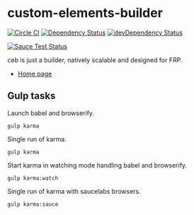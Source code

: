 # custom-elements-builder

[![Circle CI](https://circleci.com/gh/tmorin/custom-elements-builder/tree/development.svg?style=svg)](https://circleci.com/gh/tmorin/custom-elements-builder/tree/development)
[![Dependency Status](https://david-dm.org/tmorin/custom-elements-builder/development.svg)](https://david-dm.org/tmorin/custom-elements-builder/development)
[![devDependency Status](https://david-dm.org/tmorin/custom-elements-builder/development/dev-status.svg)](https://david-dm.org/tmorin/custom-elements-builder/development#info=devDependencies)

[![Sauce Test Status](https://saucelabs.com/browser-matrix/customelementbuilder.svg)](https://saucelabs.com/u/customelementbuilder)

ceb is just a builder, natively scalable and designed for FRP.

- [Home page](http://tmorin.github.io/custom-elements-builder/)

## Gulp tasks

Launch babel and browserify.
```shell
gulp karma
```

Single run of karma.
```shell
gulp karma
```

Start karma in watching mode handling babel and browserify.
```shell
gulp karma:watch
```

Single run of karma with saucelabs browsers.
```shell
gulp karma:sauce
```

